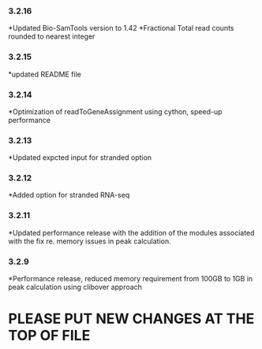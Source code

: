 
### 3.2.16
*Updated Bio-SamTools version to 1.42
*Fractional Total read counts rounded to nearest integer 
### 3.2.15
*updated README file 
### 3.2.14
*Optimization of readToGeneAssignment using cython, speed-up performance
### 3.2.13
*Updated expcted input for stranded option 

### 3.2.12
*Added option for stranded RNA-seq 

### 3.2.11
*Updated performance release with the addition of the modules associated with the fix re. memory issues in peak calculation.

### 3.2.9
*Performance release, reduced memory requirement from 100GB to 1GB in peak calculation using clibover approach 

# PLEASE PUT NEW CHANGES AT THE TOP OF FILE
